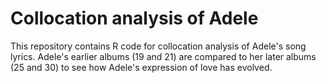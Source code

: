 # Collocation analysis of Adele

This repository contains R code for collocation analysis of Adele's song lyrics. Adele's earlier albums (19 and 21) are compared to her later albums (25 and 30) to see how Adele's expression of love has evolved.

